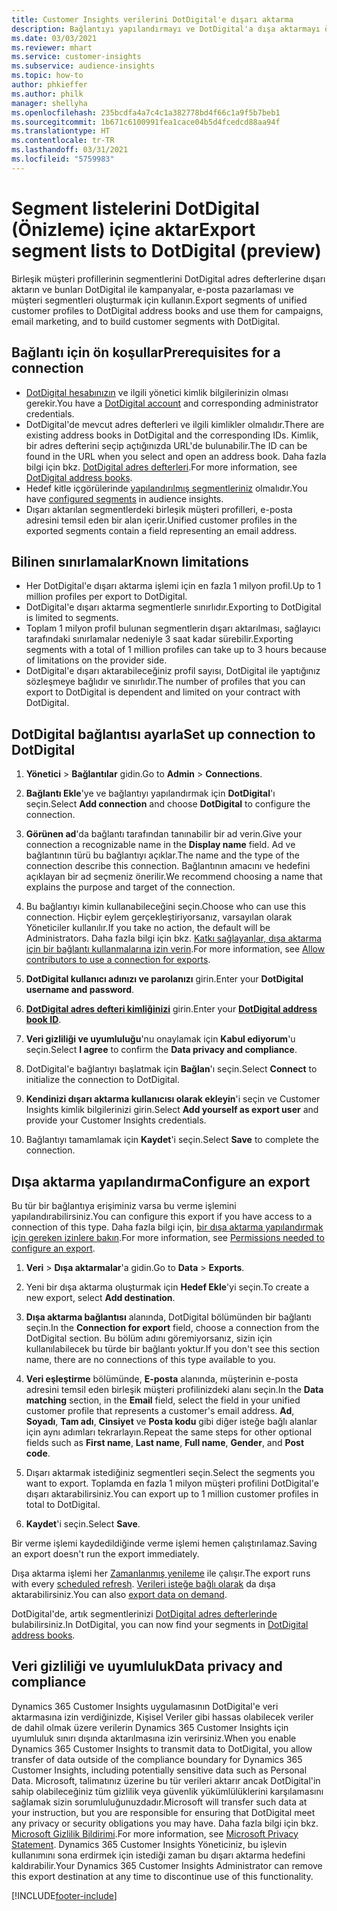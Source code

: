 ```yaml
---
title: Customer Insights verilerini DotDigital'e dışarı aktarma
description: Bağlantıyı yapılandırmayı ve DotDigital'a dışa aktarmayı öğrenin.
ms.date: 03/03/2021
ms.reviewer: mhart
ms.service: customer-insights
ms.subservice: audience-insights
ms.topic: how-to
author: phkieffer
ms.author: philk
manager: shellyha
ms.openlocfilehash: 235bcdfa4a7c4c1a382778bd4f66c1a9f5b7beb1
ms.sourcegitcommit: 1b671c6100991fea1cace04b5d4fcedcd88aa94f
ms.translationtype: HT
ms.contentlocale: tr-TR
ms.lasthandoff: 03/31/2021
ms.locfileid: "5759983"
---
```

# <a name="export-segment-lists-to-dotdigital-preview"></a><span data-ttu-id="67a06-103">Segment listelerini DotDigital (Önizleme) içine aktar</span><span class="sxs-lookup"><span data-stu-id="67a06-103">Export segment lists to DotDigital (preview)</span></span>

<span data-ttu-id="67a06-104">Birleşik müşteri profillerinin segmentlerini DotDigital adres defterlerine dışarı aktarın ve bunları DotDigital ile kampanyalar, e-posta pazarlaması ve müşteri segmentleri oluşturmak için kullanın.</span><span class="sxs-lookup"><span data-stu-id="67a06-104">Export segments of unified customer profiles to DotDigital address books and use them for campaigns, email marketing, and to build customer segments with DotDigital.</span></span> 

## <a name="prerequisites-for-a-connection"></a><span data-ttu-id="67a06-105">Bağlantı için ön koşullar</span><span class="sxs-lookup"><span data-stu-id="67a06-105">Prerequisites for a connection</span></span>

-   <span data-ttu-id="67a06-106">[DotDigital hesabınızın](https://dotdigital.com/) ve ilgili yönetici kimlik bilgilerinizin olması gerekir.</span><span class="sxs-lookup"><span data-stu-id="67a06-106">You have a [DotDigital account](https://dotdigital.com/) and corresponding administrator credentials.</span></span>
-   <span data-ttu-id="67a06-107">DotDigital'de mevcut adres defterleri ve ilgili kimlikler olmalıdır.</span><span class="sxs-lookup"><span data-stu-id="67a06-107">There are existing address books in DotDigital and the corresponding IDs.</span></span> <span data-ttu-id="67a06-108">Kimlik, bir adres defterini seçip açtığınızda URL'de bulunabilir.</span><span class="sxs-lookup"><span data-stu-id="67a06-108">The ID can be found in the URL when you select and open an address book.</span></span> <span data-ttu-id="67a06-109">Daha fazla bilgi için bkz. [DotDigital adres defterleri](https://support.dotdigital.com/hc/articles/212211968-Creating-an-address-book).</span><span class="sxs-lookup"><span data-stu-id="67a06-109">For more information, see [DotDigital address books](https://support.dotdigital.com/hc/articles/212211968-Creating-an-address-book).</span></span>
-   <span data-ttu-id="67a06-110">Hedef kitle içgörülerinde [yapılandırılmış segmentleriniz](segments.md) olmalıdır.</span><span class="sxs-lookup"><span data-stu-id="67a06-110">You have [configured segments](segments.md) in audience insights.</span></span>
-   <span data-ttu-id="67a06-111">Dışarı aktarılan segmentlerdeki birleşik müşteri profilleri, e-posta adresini temsil eden bir alan içerir.</span><span class="sxs-lookup"><span data-stu-id="67a06-111">Unified customer profiles in the exported segments contain a field representing an email address.</span></span>

## <a name="known-limitations"></a><span data-ttu-id="67a06-112">Bilinen sınırlamalar</span><span class="sxs-lookup"><span data-stu-id="67a06-112">Known limitations</span></span>

- <span data-ttu-id="67a06-113">Her DotDigital'e dışarı aktarma işlemi için en fazla 1 milyon profil.</span><span class="sxs-lookup"><span data-stu-id="67a06-113">Up to 1 million profiles per export to DotDigital.</span></span>
- <span data-ttu-id="67a06-114">DotDigital'e dışarı aktarma segmentlerle sınırlıdır.</span><span class="sxs-lookup"><span data-stu-id="67a06-114">Exporting to DotDigital is limited to segments.</span></span>
- <span data-ttu-id="67a06-115">Toplam 1 milyon profil bulunan segmentlerin dışarı aktarılması, sağlayıcı tarafındaki sınırlamalar nedeniyle 3 saat kadar sürebilir.</span><span class="sxs-lookup"><span data-stu-id="67a06-115">Exporting segments with a total of 1 million profiles can take up to 3 hours because of limitations on the provider side.</span></span> 
- <span data-ttu-id="67a06-116">DotDigital'e dışarı aktarabileceğiniz profil sayısı, DotDigital ile yaptığınız sözleşmeye bağlıdır ve sınırlıdır.</span><span class="sxs-lookup"><span data-stu-id="67a06-116">The number of profiles that you can export to DotDigital is dependent and limited on your contract with DotDigital.</span></span>

## <a name="set-up-connection-to-dotdigital"></a><span data-ttu-id="67a06-117">DotDigital bağlantısı ayarla</span><span class="sxs-lookup"><span data-stu-id="67a06-117">Set up connection to DotDigital</span></span>

1. <span data-ttu-id="67a06-118">**Yönetici** > **Bağlantılar** gidin.</span><span class="sxs-lookup"><span data-stu-id="67a06-118">Go to **Admin** > **Connections**.</span></span>

1. <span data-ttu-id="67a06-119">**Bağlantı Ekle**'ye ve bağlantıyı yapılandırmak için **DotDigital**'ı seçin.</span><span class="sxs-lookup"><span data-stu-id="67a06-119">Select **Add connection** and choose **DotDigital** to configure the connection.</span></span>

1. <span data-ttu-id="67a06-120">**Görünen ad**'da bağlantı tarafından tanınabilir bir ad verin.</span><span class="sxs-lookup"><span data-stu-id="67a06-120">Give your connection a recognizable name in the **Display name** field.</span></span> <span data-ttu-id="67a06-121">Ad ve bağlantının türü bu bağlantıyı açıklar.</span><span class="sxs-lookup"><span data-stu-id="67a06-121">The name and the type of the connection describe this connection.</span></span> <span data-ttu-id="67a06-122">Bağlantının amacını ve hedefini açıklayan bir ad seçmeniz önerilir.</span><span class="sxs-lookup"><span data-stu-id="67a06-122">We recommend choosing a name that explains the purpose and target of the connection.</span></span>

1. <span data-ttu-id="67a06-123">Bu bağlantıyı kimin kullanabileceğini seçin.</span><span class="sxs-lookup"><span data-stu-id="67a06-123">Choose who can use this connection.</span></span> <span data-ttu-id="67a06-124">Hiçbir eylem gerçekleştiriyorsanız, varsayılan olarak Yöneticiler kullanılır.</span><span class="sxs-lookup"><span data-stu-id="67a06-124">If you take no action, the default will be Administrators.</span></span> <span data-ttu-id="67a06-125">Daha fazla bilgi için bkz. [Katkı sağlayanlar, dışa aktarma için bir bağlantı kullanmalarına izin verin](connections.md#allow-contributors-to-use-a-connection-for-exports).</span><span class="sxs-lookup"><span data-stu-id="67a06-125">For more information, see [Allow contributors to use a connection for exports](connections.md#allow-contributors-to-use-a-connection-for-exports).</span></span>

1. <span data-ttu-id="67a06-126">**DotDigital kullanıcı adınızı ve parolanızı** girin.</span><span class="sxs-lookup"><span data-stu-id="67a06-126">Enter your **DotDigital username and password**.</span></span>

1. <span data-ttu-id="67a06-127">**[DotDigital adres defteri kimliğinizi](https://support.dotdigital.com/hc/articles/212211968-Creating-an-address-book)** girin.</span><span class="sxs-lookup"><span data-stu-id="67a06-127">Enter your **[DotDigital address book ID](https://support.dotdigital.com/hc/articles/212211968-Creating-an-address-book)**.</span></span>

1. <span data-ttu-id="67a06-128">**Veri gizliliği ve uyumluluğu**'nu onaylamak için **Kabul ediyorum**'u seçin.</span><span class="sxs-lookup"><span data-stu-id="67a06-128">Select **I agree** to confirm the **Data privacy and compliance**.</span></span>

1. <span data-ttu-id="67a06-129">DotDigital'e bağlantıyı başlatmak için **Bağlan**'ı seçin.</span><span class="sxs-lookup"><span data-stu-id="67a06-129">Select **Connect** to initialize the connection to DotDigital.</span></span>

1. <span data-ttu-id="67a06-130">**Kendinizi dışarı aktarma kullanıcısı olarak ekleyin**'i seçin ve Customer Insights kimlik bilgilerinizi girin.</span><span class="sxs-lookup"><span data-stu-id="67a06-130">Select **Add yourself as export user** and provide your Customer Insights credentials.</span></span>

1. <span data-ttu-id="67a06-131">Bağlantıyı tamamlamak için **Kaydet**'i seçin.</span><span class="sxs-lookup"><span data-stu-id="67a06-131">Select **Save** to complete the connection.</span></span> 

## <a name="configure-an-export"></a><span data-ttu-id="67a06-132">Dışa aktarma yapılandırma</span><span class="sxs-lookup"><span data-stu-id="67a06-132">Configure an export</span></span>

<span data-ttu-id="67a06-133">Bu tür bir bağlantıya erişiminiz varsa bu verme işlemini yapılandırabilirsiniz.</span><span class="sxs-lookup"><span data-stu-id="67a06-133">You can configure this export if you have access to a connection of this type.</span></span> <span data-ttu-id="67a06-134">Daha fazla bilgi için, [bir dışa aktarma yapılandırmak için gereken izinlere bakın](export-destinations.md#set-up-a-new-export).</span><span class="sxs-lookup"><span data-stu-id="67a06-134">For more information, see [Permissions needed to configure an export](export-destinations.md#set-up-a-new-export).</span></span>

1. <span data-ttu-id="67a06-135">**Veri** > **Dışa aktarmalar**'a gidin.</span><span class="sxs-lookup"><span data-stu-id="67a06-135">Go to **Data** > **Exports**.</span></span>

1. <span data-ttu-id="67a06-136">Yeni bir dışa aktarma oluşturmak için **Hedef Ekle**'yi seçin.</span><span class="sxs-lookup"><span data-stu-id="67a06-136">To create a new export, select **Add destination**.</span></span>

1. <span data-ttu-id="67a06-137">**Dışa aktarma bağlantısı** alanında, DotDigital bölümünden bir bağlantı seçin.</span><span class="sxs-lookup"><span data-stu-id="67a06-137">In the **Connection for export** field, choose a connection from the DotDigital section.</span></span> <span data-ttu-id="67a06-138">Bu bölüm adını göremiyorsanız, sizin için kullanılabilecek bu türde bir bağlantı yoktur.</span><span class="sxs-lookup"><span data-stu-id="67a06-138">If you don't see this section name, there are no connections of this type available to you.</span></span>


1. <span data-ttu-id="67a06-139">**Veri eşleştirme** bölümünde, **E-posta** alanında, müşterinin e-posta adresini temsil eden birleşik müşteri profilinizdeki alanı seçin.</span><span class="sxs-lookup"><span data-stu-id="67a06-139">In the **Data matching** section, in the **Email** field, select the field in your unified customer profile that represents a customer's email address.</span></span> <span data-ttu-id="67a06-140">**Ad**, **Soyadı**, **Tam adı**, **Cinsiyet** ve **Posta kodu** gibi diğer isteğe bağlı alanlar için aynı adımları tekrarlayın.</span><span class="sxs-lookup"><span data-stu-id="67a06-140">Repeat the same steps for other optional fields such as **First name**, **Last name**, **Full name**, **Gender**, and **Post code**.</span></span>

1. <span data-ttu-id="67a06-141">Dışarı aktarmak istediğiniz segmentleri seçin.</span><span class="sxs-lookup"><span data-stu-id="67a06-141">Select the segments you want to export.</span></span> <span data-ttu-id="67a06-142">Toplamda en fazla 1 milyon müşteri profilini DotDigital'e dışarı aktarabilirsiniz.</span><span class="sxs-lookup"><span data-stu-id="67a06-142">You can export up to 1 million customer profiles in total to DotDigital.</span></span>

1. <span data-ttu-id="67a06-143">**Kaydet**'i seçin.</span><span class="sxs-lookup"><span data-stu-id="67a06-143">Select **Save**.</span></span>

<span data-ttu-id="67a06-144">Bir verme işlemi kaydedildiğinde verme işlemi hemen çalıştırılamaz.</span><span class="sxs-lookup"><span data-stu-id="67a06-144">Saving an export doesn't run the export immediately.</span></span>

<span data-ttu-id="67a06-145">Dışa aktarma işlemi her [Zamanlanmış yenileme](system.md#schedule-tab) ile çalışır.</span><span class="sxs-lookup"><span data-stu-id="67a06-145">The export runs with every [scheduled refresh](system.md#schedule-tab).</span></span> <span data-ttu-id="67a06-146">[Verileri isteğe bağlı olarak](export-destinations.md#run-exports-on-demand) da dışa aktarabilirsiniz.</span><span class="sxs-lookup"><span data-stu-id="67a06-146">You can also [export data on demand](export-destinations.md#run-exports-on-demand).</span></span> 
 
<span data-ttu-id="67a06-147">DotDigital'de, artık segmentlerinizi [DotDigital adres defterlerinde](https://support.dotdigital.com/hc/articles/212211968-Creating-an-address-book) bulabilirsiniz.</span><span class="sxs-lookup"><span data-stu-id="67a06-147">In DotDigital, you can now find your segments in [DotDigital address books](https://support.dotdigital.com/hc/articles/212211968-Creating-an-address-book).</span></span>


## <a name="data-privacy-and-compliance"></a><span data-ttu-id="67a06-148">Veri gizliliği ve uyumluluk</span><span class="sxs-lookup"><span data-stu-id="67a06-148">Data privacy and compliance</span></span>

<span data-ttu-id="67a06-149">Dynamics 365 Customer Insights uygulamasının DotDigital'e veri aktarmasına izin verdiğinizde, Kişisel Veriler gibi hassas olabilecek veriler de dahil olmak üzere verilerin Dynamics 365 Customer Insights için uyumluluk sınırı dışında aktarılmasına izin verirsiniz.</span><span class="sxs-lookup"><span data-stu-id="67a06-149">When you enable Dynamics 365 Customer Insights to transmit data to DotDigital, you allow transfer of data outside of the compliance boundary for Dynamics 365 Customer Insights, including potentially sensitive data such as Personal Data.</span></span> <span data-ttu-id="67a06-150">Microsoft, talimatınız üzerine bu tür verileri aktarır ancak DotDigital'in sahip olabileceğiniz tüm gizlilik veya güvenlik yükümlülüklerini karşılamasını sağlamak sizin sorumluluğunuzdadır.</span><span class="sxs-lookup"><span data-stu-id="67a06-150">Microsoft will transfer such data at your instruction, but you are responsible for ensuring that DotDigital meet any privacy or security obligations you may have.</span></span> <span data-ttu-id="67a06-151">Daha fazla bilgi için bkz. [Microsoft Gizlilik Bildirimi](https://go.microsoft.com/fwlink/?linkid=396732).</span><span class="sxs-lookup"><span data-stu-id="67a06-151">For more information, see [Microsoft Privacy Statement](https://go.microsoft.com/fwlink/?linkid=396732).</span></span>
<span data-ttu-id="67a06-152">Dynamics 365 Customer Insights Yöneticiniz, bu işlevin kullanımını sona erdirmek için istediği zaman bu dışarı aktarma hedefini kaldırabilir.</span><span class="sxs-lookup"><span data-stu-id="67a06-152">Your Dynamics 365 Customer Insights Administrator can remove this export destination at any time to discontinue use of this functionality.</span></span>


[!INCLUDE[footer-include](../includes/footer-banner.md)]
